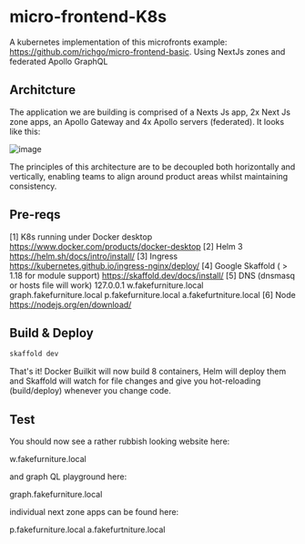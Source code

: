 # micro-frontend-K8s

A kubernetes implementation of this microfronts example: https://github.com/richgo/micro-frontend-basic.  Using NextJs zones and federated Apollo GraphQL

## Architcture

The application we are building is comprised of a Nexts Js app, 2x Next Js zone apps, an Apollo Gateway and 4x Apollo servers (federated). It looks like this:

![image](https://user-images.githubusercontent.com/11230812/113388708-a2bb0b80-9386-11eb-9c50-38e493f7e508.png)

The principles of this architecture are to be decoupled both horizontally and vertically, enabling teams to align around product areas whilst maintaining consistency.

## Pre-reqs

[1] K8s running under Docker desktop https://www.docker.com/products/docker-desktop
[2] Helm 3 https://helm.sh/docs/intro/install/
[3] Ingress https://kubernetes.github.io/ingress-nginx/deploy/
[4] Google Skaffold ( > 1.18 for module support) https://skaffold.dev/docs/install/
[5] DNS (dnsmasq or hosts file will work)  127.0.0.1  w.fakefurniture.local graph.fakefurniture.local p.fakefurniture.local a.fakefurtniture.local
[6] Node https://nodejs.org/en/download/

## Build & Deploy

```sh
skaffold dev
```

That's it! Docker Builkit will now build 8 containers, Helm will deploy them and Skaffold will watch for file changes and give you hot-reloading (build/deploy) whenever you change code.

## Test

You should now see a rather rubbish looking website here:

w.fakefurniture.local

and graph QL playground here:

graph.fakefurniture.local

individual next zone apps can be found here:

p.fakefurniture.local
a.fakefurtniture.local



